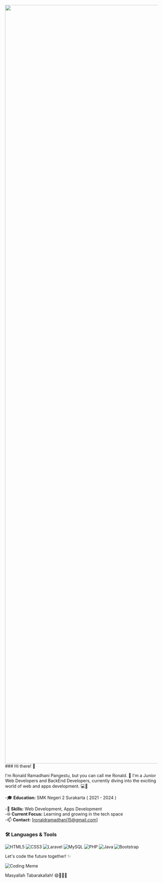 <img src="https://user-images.githubusercontent.com/74038190/225813708-98b745f2-7d22-48cf-9150-083f1b00d6c9.gif" width="2500">
<br>
### Hi there! 👋

I'm Ronald Ramadhani Pangestu, but you can call me Ronald. 🌟 I'm a Junior Web Developers and BackEnd Developers, currently diving into the exciting world of web and apps development. 💻🚀

-🎓 **Education:** SMK Negeri 2 Surakarta ( 2021 - 2024 )

-🔧 **Skills:** Web Development, Apps Development  
-🌐 **Current Focus:** Learning and growing in the tech space  
-📫 **Contact:** [ronaldramadhani15@gmail.com]

### 🛠️ Languages & Tools

![HTML5](https://img.shields.io/badge/-HTML5-E34F26?logo=html5&logoColor=fff&style=flat)
![CSS3](https://img.shields.io/badge/-CSS3-1572B6?logo=css3&logoColor=fff&style=flat)
![Laravel](https://img.shields.io/badge/-Laravel-FF2D20?logo=laravel&logoColor=fff&style=flat)
![MySQL](https://img.shields.io/badge/-MySQL-4479A1?logo=mysql&logoColor=fff&style=flat)
![PHP](https://img.shields.io/badge/-PHP-777BB4?logo=php&logoColor=fff&style=flat)
![Java](https://img.shields.io/badge/-Java-007396?logo=java&logoColor=fff&style=flat)
![Bootstrap](https://img.shields.io/badge/-Bootstrap-563D7C?logo=bootstrap&logoColor=fff&style=flat)


Let's code the future together! ✨




![Coding Meme](https://i.redd.it/1pd8s12l4md01.jpg)

Masyallah Tabarakallah! 😄👩‍💻🚀


<!--
**LilAlamin/LilAlamin** is a ✨ _special_ ✨ repository because its `README.md` (this file) appears on your GitHub profile.

Here are some ideas to get you started:

- 🔭 I’m currently working on ...
- 🌱 I’m currently learning ...
- 👯 I’m looking to collaborate on ...
- 🤔 I’m looking for help with ...
- 💬 Ask me about ...
- 📫 How to reach me: ...
- 😄 Pronouns: ...
- ⚡ Fun fact: ...
-->
